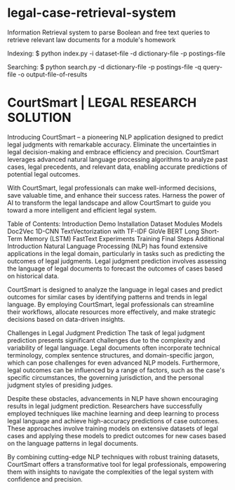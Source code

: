 # legal-case-retrieval-system
Information Retrieval system to parse Boolean and free text queries to retrieve relevant law documents for a module's homework

Indexing: $ python index.py -i dataset-file -d dictionary-file -p postings-file

Searching: $ python search.py -d dictionary-file -p postings-file -q query-file -o output-file-of-results

# CourtSmart | LEGAL RESEARCH SOLUTION
Introducing CourtSmart – a pioneering NLP application designed to predict legal judgments with remarkable accuracy. Eliminate the uncertainties in legal decision-making and embrace efficiency and precision. CourtSmart leverages advanced natural language processing algorithms to analyze past cases, legal precedents, and relevant data, enabling accurate predictions of potential legal outcomes.

With CourtSmart, legal professionals can make well-informed decisions, save valuable time, and enhance their success rates. Harness the power of AI to transform the legal landscape and allow CourtSmart to guide you toward a more intelligent and efficient legal system.

Table of Contents:
Introduction
Demo
Installation
Dataset
Modules
Models
Doc2Vec
1D-CNN
TextVectorization with TF-IDF
GloVe
BERT
Long Short-Term Memory (LSTM)
FastText
Experiments
Training
Final Steps
Additional
Introduction
Natural Language Processing (NLP) has found extensive applications in the legal domain, particularly in tasks such as predicting the outcomes of legal judgments. Legal judgment prediction involves assessing the language of legal documents to forecast the outcomes of cases based on historical data.

CourtSmart is designed to analyze the language in legal cases and predict outcomes for similar cases by identifying patterns and trends in legal language. By employing CourtSmart, legal professionals can streamline their workflows, allocate resources more effectively, and make strategic decisions based on data-driven insights.

Challenges in Legal Judgment Prediction
The task of legal judgment prediction presents significant challenges due to the complexity and variability of legal language. Legal documents often incorporate technical terminology, complex sentence structures, and domain-specific jargon, which can pose challenges for even advanced NLP models. Furthermore, legal outcomes can be influenced by a range of factors, such as the case's specific circumstances, the governing jurisdiction, and the personal judgment styles of presiding judges.

Despite these obstacles, advancements in NLP have shown encouraging results in legal judgment prediction. Researchers have successfully employed techniques like machine learning and deep learning to process legal language and achieve high-accuracy predictions of case outcomes. These approaches involve training models on extensive datasets of legal cases and applying these models to predict outcomes for new cases based on the language patterns in legal documents.

By combining cutting-edge NLP techniques with robust training datasets, CourtSmart offers a transformative tool for legal professionals, empowering them with insights to navigate the complexities of the legal system with confidence and precision.
